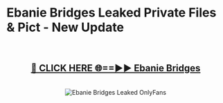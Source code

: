 # Ebanie Bridges Leaked Private Files & Pict - New Update
<br>
<div align="center">
<h2><a href="https://mediafilles.blogspot.com/?title=Ebanie_Bridges" rel="nofollow">🔴 CLICK HERE 🌐==►► Ebanie Bridges</a></h2>
<br>
<a href="https://mediafilles.blogspot.com/?title=Ebanie_Bridges" rel="nofollow" data-target="animated-image.originalLink"><img src="https://i.ibb.co.com/WyWwxjT/player-gif2.gif" alt="Ebanie Bridges Leaked OnlyFans" style="max-width: 100%; display: inline-block;" data-target="animated-image.originalImage"></a>
</div>
<br>